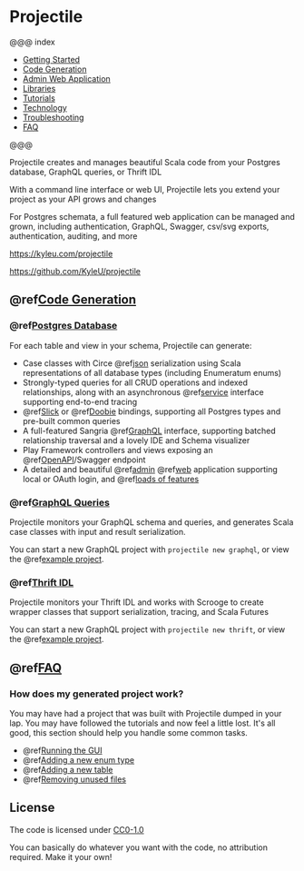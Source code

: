 # Projectile

@@@ index

* [Getting Started](gettingStarted/index.md)
* [Code Generation](codegen/index.md)
* [Admin Web Application](admin/index.md)
* [Libraries](libraries/index.md)
* [Tutorials](tutorial/index.md)
* [Technology](technology.md)
* [Troubleshooting](troubleshooting.md)
* [FAQ](faq/index.md)

@@@

Projectile creates and manages beautiful Scala code from your Postgres database, GraphQL queries, or Thrift IDL

With a command line interface or web UI, Projectile lets you extend your project as your API grows and changes

For Postgres schemata, a full featured web application can be managed and grown, including authentication, GraphQL, Swagger, csv/svg exports, authentication, auditing, and more

https://kyleu.com/projectile

https://github.com/KyleU/projectile

## @ref[Code Generation](codegen/index.md)

### @ref[Postgres Database](codegen/database.md)

For each table and view in your schema, Projectile can generate:

* Case classes with Circe @ref[json](codegen/features/db/core.md) serialization using Scala representations of all database types (including Enumeratum enums)
* Strongly-typed queries for all CRUD operations and indexed relationships, along with an asynchronous @ref[service](codegen/features/db/service.md) interface supporting end-to-end tracing
* @ref[Slick](codegen/features/db/slick.md) or @ref[Doobie](codegen/features/db/doobie.md) bindings, supporting all Postgres types and pre-built common queries
* A full-featured Sangria @ref[GraphQL](codegen/features/db/graphql.md) interface, supporting batched relationship traversal and a lovely IDE and Schema visualizer
* Play Framework controllers and views exposing an @ref[OpenAPI](codegen/features/db/openapi.md)/Swagger endpoint 
* A detailed and beautiful @ref[admin](admin/index.md) @ref[web](codegen/features/db/controller.md) application supporting local or OAuth login, and @ref[loads of features](admin/index.md)


### @ref[GraphQL Queries](codegen/graphql.md)

Projectile monitors your GraphQL schema and queries, and generates Scala case classes with input and result serialization.

You can start a new GraphQL project with `projectile new graphql`, or view the @ref[example project](tutorial/starwars/index.md).


### @ref[Thrift IDL](codegen/thrift.md)

Projectile monitors your Thrift IDL and works with Scrooge to create wrapper classes that support serialization, tracing, and Scala Futures

You can start a new GraphQL project with `projectile new thrift`, or view the @ref[example project](tutorial/thrifty/index.md).

## @ref[FAQ](faq/index.md)

### How does my generated project work?

You may have had a project that was built with Projectile dumped in your lap. 
You may have followed the tutorials and now feel a little lost.
It's all good, this section should help you handle some common tasks.

* @ref[Running the GUI](faq/gui.md)
* @ref[Adding a new enum type](faq/newenum.md)
* @ref[Adding a new table](faq/newtable.md)
* @ref[Removing unused files](faq/audit.md)


## License

The code is licensed under [CC0-1.0](https://raw.githubusercontent.com/KyleU/projectile/master/license)

You can basically do whatever you want with the code, no attribution required. Make it your own! 
